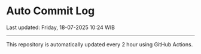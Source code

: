 # Auto Commit Log

Last updated: Friday, 18-07-2025 10:24 WIB

---

This repository is automatically updated every 2 hour using GitHub Actions.
